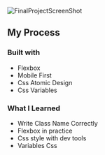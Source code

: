 ![FinalProjectScreenShot](https://user-images.githubusercontent.com/88214247/154455476-5cf8dba7-ffc0-4f84-948e-642c4304143a.jpeg)

## My Process

### Built with

- Flexbox
- Mobile First
- Css Atomic Design
- Css Variables

### What I Learned

- Write Class Name Correctly
- Flexbox in practice
- Css style with dev tools
- Variables Css


